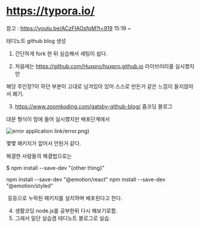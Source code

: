 ---
---

# https://typora.io/

참고 : https://youtu.be/ACzFIAOsfpM?t=919
15:19 ~

테디노트 github blog 생성

1. 간단하게 fork 한 뒤 실습해서 세팅이 쉽다.

2. 처음에는 https://github.com/Huxpro/huxpro.github.io 라이브러리를 실시했지만

해당 주인장?이 하던 부분이 고대로 남겨있아 있어 스스로 만든거 같은 느낌이 들지않아서 폐기.

3.  https://www.zoomkoding.com/gatsby-github-blog/ 줌코딩 블로그

대문 형식이 맘에 들어 실시했지만 배포단계에서

![error](../img/21-12-25-1) application link/error.png)

몇몇 패키지가 없어서 안된거 같다.

해결한 사람들의 해결법으로는

$ npm install --save-dev "{other thing}"

npm install --save-dev "@emotion/react"
npm install --save-dev "@emotion/styled"

​ 등등으로 누락된 패키지를 설치하며 배포된다고 한다.

4. 생활코딩 node.js를 공부한뒤 다시 해보기로함.
5. 그래서 일단 실습겸 테디노트 블로그로 실습.
